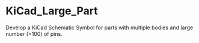 # KiCad_Large_Part
Develop a KiCad Schematic Symbol for parts with multiple bodies and large number (>100) of pins.
